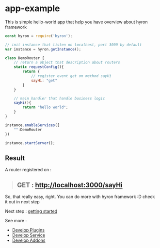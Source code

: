 # app-example

This is simple hello-world app that help you have overview about hyron framework

```javascript
const hyron = require('hyron');

// init instance that listen on localhost, port 3000 by default
var instance = hyron.getInstance();

class DemoRouter {
    // return a object that description about routers
    static requestConfig(){
        return {
            // register event get on method sayHi
            sayHi: "get"
        }
    }

    // main handler that handle business logic
    sayHi(){
        return "hello world";
    }
}

instance.enableServices({
    "":DemoRouter
})

instance.startServer();
```

## Result

A router registered on :

> ## GET : [http://localhost:3000/sayHi](http://localhost:3000/sayHi)

So, that really easy, right. You can do more with hyron framework :D check it out in next step

Next step : [getting started](geting-started.md)

See more :

* [Develop Plugins](plugins-development/overview.md)
* [Develop Service](service-development/overview.md)
* [Develop Addons](addons-development/overview.md)




